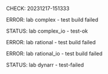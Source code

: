 CHECK: 20231217-151333
ERROR: lab complex - test build failed
STATUS: lab complex_io - test-ok
ERROR: lab rational - test build failed
ERROR: lab rational_io - test build failed
STATUS: lab dynarr - test-failed
